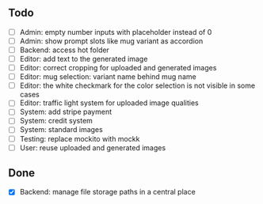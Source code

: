 ## Todo
- [ ] Admin: empty number inputs with placeholder instead of 0
- [ ] Admin: show prompt slots like mug variant as accordion
- [ ] Backend: access hot folder
- [ ] Editor: add text to the generated image
- [ ] Editor: correct cropping for uploaded and generated images
- [ ] Editor: mug selection: variant name behind mug name
- [ ] Editor: the white checkmark for the color selection is not visible in some cases
- [ ] Editor: traffic light system for uploaded image qualities
- [ ] System: add stripe payment
- [ ] System: credit system
- [ ] System: standard images
- [ ] Testing: replace mockito with mockk
- [ ] User: reuse uploaded and generated images

## Done
- [x] Backend: manage file storage paths in a central place
